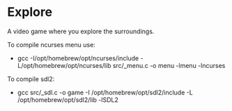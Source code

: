 # Explore

A video game where you explore the surroundings.

To compile ncurses menu use:
- gcc -I/opt/homebrew/opt/ncurses/include -L/opt/homebrew/opt/ncurses/lib src/_menu.c -o menu -lmenu -lncurses

To compile sdl2:
- gcc src/_sdl.c -o game -I /opt/homebrew/opt/sdl2/include -L /opt/homebrew/opt/sdl2/lib -lSDL2
